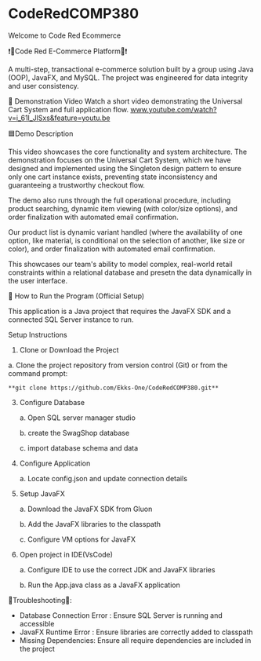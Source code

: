 # CodeRedCOMP380
Welcome to Code Red Ecommerce

❗🔴Code Red E-Commerce Platform🔴❗

A multi-step, transactional e-commerce solution built by a group using Java (OOP), JavaFX, and MySQL. The project was engineered for data integrity and user consistency.

🎥 Demonstration Video
Watch a short video demonstrating the Universal Cart System and full application flow.
www.youtube.com/watch?v=i_61l_JlSxs&feature=youtu.be


🟦Demo Description

This video showcases the core functionality and system architecture. The demonstration focuses on the Universal Cart System, which we have designed and implemented using the Singleton design pattern to ensure only one cart instance exists, preventing state inconsistency and guaranteeing a trustworthy checkout flow.

The demo also runs through the full operational procedure, including product searching, dynamic item viewing (with color/size options), and order finalization with automated email confirmation.

Our product list is dynamic variant handled (where the availability of one option, like material, is conditional on the selection of another, like size or color), and order finalization with automated email confirmation.

This showcases our team's ability to model complex, real-world retail constraints within a relational database and presetn the data dynamically in the user interface. 

🚀 How to Run the Program (Official Setup)

This application is a Java project that requires the JavaFX SDK and a connected SQL Server instance to run.

Setup Instructions

1. Clone or Download the Project
   
  a. Clone the project repository from version control (Git) or from the command prompt:

    **git clone https://github.com/Ekks-One/CodeRedCOMP380.git**

3. Configure Database
   
      a. Open SQL server manager studio
    
      b. create the SwagShop database
      
      c. import database schema and data

4. Configure Application
   
      a. Locate config.json and update connection details

5. Setup JavaFX
   
      a. Download the JavaFX SDK from Gluon
    
      b. Add the JavaFX libraries to the classpath
      
      c. Configure VM options for JavaFX

6. Open project in IDE(VsCode)
        
      a. Configure IDE to use the correct JDK and JavaFX libraries
      
      b. Run the App.java class as a JavaFX application
   

🔧Troubleshooting🔧:

- Database Connection Error : Ensure SQL Server is running and accessible
- JavaFX Runtime Error : Ensure libraries are correctly added to classpath
- Missing Dependencies: Ensure all require dependencies are included in the project
